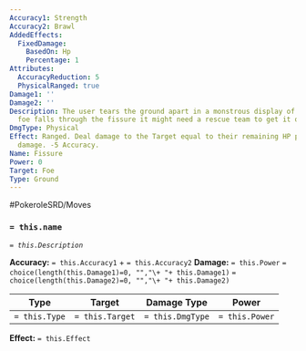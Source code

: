 ```yaml
---
Accuracy1: Strength
Accuracy2: Brawl
AddedEffects:
  FixedDamage:
    BasedOn: Hp
    Percentage: 1
Attributes:
  AccuracyReduction: 5
  PhysicalRanged: true
Damage1: ''
Damage2: ''
Description: The user tears the ground apart in a monstrous display of force. If the
  foe falls through the fissure it might need a rescue team to get it out.
DmgType: Physical
Effect: Ranged. Deal damage to the Target equal to their remaining HP plus 1 lethal
  damage. -5 Accuracy.
Name: Fissure
Power: 0
Target: Foe
Type: Ground
---
```


#PokeroleSRD/Moves

### `= this.name` 
*`= this.Description`*

**Accuracy:** `= this.Accuracy1` + `= this.Accuracy2`
**Damage:** `= this.Power` `= choice(length(this.Damage1)=0, "","\+ "+ this.Damage1)` `= choice(length(this.Damage2)=0, "","\+ "+ this.Damage2)`

| Type          | Target          | Damage Type          | Power          |
| ------------- | --------------- | ---------------- | -------------- |
| `= this.Type` | `= this.Target` | `= this.DmgType` | `= this.Power` | 

**Effect:** `= this.Effect`